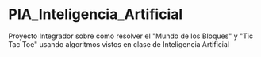 # PIA_Inteligencia_Artificial
Proyecto Integrador sobre como resolver el "Mundo de los Bloques" y "Tic Tac Toe" usando algoritmos vistos en clase de Inteligencia Artificial
